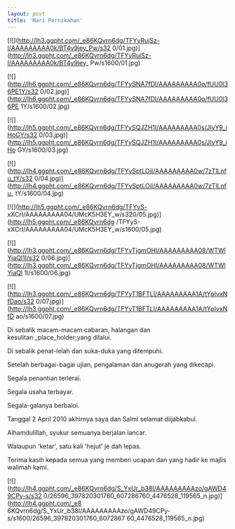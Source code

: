 ```yaml
---
layout: post
title: 'Hari Pernikahan'
---
```


[![](http://lh3.ggpht.com/_e86KQvrn6dg/TFYyRujSz-I/AAAAAAAAA0k/BT4v9jey_Pw/s32
0/01.jpg)](http://lh3.ggpht.com/_e86KQvrn6dg/TFYyRujSz-I/AAAAAAAAA0k/BT4v9jey_
Pw/s1600/01.jpg)

[![](http://lh6.ggpht.com/_e86KQvrn6dg/TFYySNA7fDI/AAAAAAAAA0o/fUU0l36PE1Y/s32
0/02.jpg)](http://lh6.ggpht.com/_e86KQvrn6dg/TFYySNA7fDI/AAAAAAAAA0o/fUU0l36PE
1Y/s1600/02.jpg)

[![](http://lh5.ggpht.com/_e86KQvrn6dg/TFYySQJZH1I/AAAAAAAAA0s/JIyY9_iHoGY/s32
0/03.jpg)](http://lh5.ggpht.com/_e86KQvrn6dg/TFYySQJZH1I/AAAAAAAAA0s/JIyY9_iHo
GY/s1600/03.jpg)

[![](http://lh4.ggpht.com/_e86KQvrn6dg/TFYySptLOiI/AAAAAAAAA0w/7zTlLnfu_tY/s32
0/04.jpg)](http://lh4.ggpht.com/_e86KQvrn6dg/TFYySptLOiI/AAAAAAAAA0w/7zTlLnfu_
tY/s1600/04.jpg)

[![](http://lh5.ggpht.com/_e86KQvrn6dg/TFYyS-
xXCrI/AAAAAAAAA04/UMcK5H3EY_w/s320/05.jpg)](http://lh5.ggpht.com/_e86KQvrn6dg
/TFYyS-xXCrI/AAAAAAAAA04/UMcK5H3EY_w/s1600/05.jpg)

[![](http://lh3.ggpht.com/_e86KQvrn6dg/TFYyTjgmOHI/AAAAAAAAA08/WTWlYiaQl1I/s32
0/06.jpg)](http://lh3.ggpht.com/_e86KQvrn6dg/TFYyTjgmOHI/AAAAAAAAA08/WTWlYiaQl
1I/s1600/06.jpg)

[![](http://lh3.ggpht.com/_e86KQvrn6dg/TFYyT1BFTLI/AAAAAAAAA1A/tYpIvxNfDao/s32
0/07.jpg)](http://lh3.ggpht.com/_e86KQvrn6dg/TFYyT1BFTLI/AAAAAAAAA1A/tYpIvxNfD
ao/s1600/07.jpg)

  

Di sebalik macam-macam cabaran, halangan dan kesulitan&nbsp;_place_holder;yang
dilalui.

Di sebalik penat-lelah dan suka-duka yang ditempuhi.

Setelah berbagai-bagai ujian, pengalaman dan anugerah yang dikecapi.

Segala penantian terlerai.

Segala usaha terbayar.

Segala-galanya berbaloi.

Tanggal 2 April 2010 akhirnya saya dan Salmi selamat diijabkabul.

  
Alhamdulillah, syukur semuanya berjalan lancar.

Walaupun 'ketar', satu kali 'hejut' je dah lepas.


Terima kasih kepada semua yang memberi ucapan dan yang hadir ke majlis walimah
kami.
  

[![](http://lh4.ggpht.com/_e86KQvrn6dg/S_YxUr_b38I/AAAAAAAAAzo/gAWD49CPy-s/s32
0/26596_397820301760_607286760_4476528_119565_n.jpg)](http://lh4.ggpht.com/_e8
6KQvrn6dg/S_YxUr_b38I/AAAAAAAAAzo/gAWD49CPy-s/s1600/26596_397820301760_6072867
60_4476528_119565_n.jpg)

